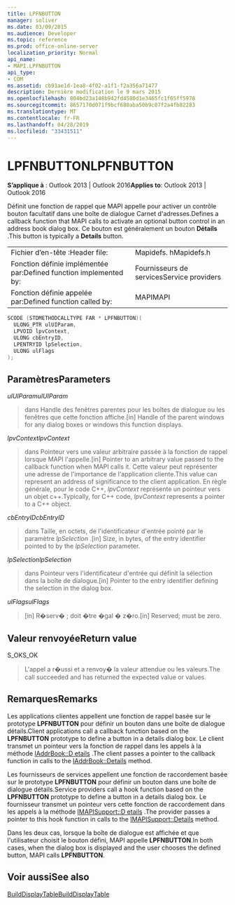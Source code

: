 ```yaml
---
title: LPFNBUTTON
manager: soliver
ms.date: 03/09/2015
ms.audience: Developer
ms.topic: reference
ms.prod: office-online-server
localization_priority: Normal
api_name:
- MAPI.LPFNBUTTON
api_type:
- COM
ms.assetid: cb91ae1d-1ea8-4f02-a1f1-f2a356a71477
description: Dernière modification le 9 mars 2015
ms.openlocfilehash: 804bd23a148b942fd4580d1e3465fc1f65ff5978
ms.sourcegitcommit: 8657170d071f9bcf680aba50b9c07f2a4fb82283
ms.translationtype: MT
ms.contentlocale: fr-FR
ms.lasthandoff: 04/28/2019
ms.locfileid: "33431511"
---
```

# <a name="lpfnbutton"></a><span data-ttu-id="f1b13-103">LPFNBUTTON</span><span class="sxs-lookup"><span data-stu-id="f1b13-103">LPFNBUTTON</span></span>

  
  
<span data-ttu-id="f1b13-104">**S’applique à** : Outlook 2013 | Outlook 2016</span><span class="sxs-lookup"><span data-stu-id="f1b13-104">**Applies to**: Outlook 2013 | Outlook 2016</span></span> 
  
<span data-ttu-id="f1b13-105">Définit une fonction de rappel que MAPI appelle pour activer un contrôle bouton facultatif dans une boîte de dialogue Carnet d'adresses.</span><span class="sxs-lookup"><span data-stu-id="f1b13-105">Defines a callback function that MAPI calls to activate an optional button control in an address book dialog box.</span></span> <span data-ttu-id="f1b13-106">Ce bouton est généralement un bouton **Détails** .</span><span class="sxs-lookup"><span data-stu-id="f1b13-106">This button is typically a **Details** button.</span></span> 
  
|||
|:-----|:-----|
|<span data-ttu-id="f1b13-107">Fichier d’en-tête :</span><span class="sxs-lookup"><span data-stu-id="f1b13-107">Header file:</span></span>  <br/> |<span data-ttu-id="f1b13-108">Mapidefs. h</span><span class="sxs-lookup"><span data-stu-id="f1b13-108">Mapidefs.h</span></span>  <br/> |
|<span data-ttu-id="f1b13-109">Fonction définie implémentée par:</span><span class="sxs-lookup"><span data-stu-id="f1b13-109">Defined function implemented by:</span></span>  <br/> |<span data-ttu-id="f1b13-110">Fournisseurs de services</span><span class="sxs-lookup"><span data-stu-id="f1b13-110">Service providers</span></span>  <br/> |
|<span data-ttu-id="f1b13-111">Fonction définie appelée par:</span><span class="sxs-lookup"><span data-stu-id="f1b13-111">Defined function called by:</span></span>  <br/> |<span data-ttu-id="f1b13-112">MAPI</span><span class="sxs-lookup"><span data-stu-id="f1b13-112">MAPI</span></span>  <br/> |
   
```cpp
SCODE (STDMETHODCALLTYPE FAR * LPFNBUTTON)(
  ULONG_PTR ulUIParam,
  LPVOID lpvContext,
  ULONG cbEntryID,
  LPENTRYID lpSelection,
  ULONG ulFlags
);
```

## <a name="parameters"></a><span data-ttu-id="f1b13-113">Paramètres</span><span class="sxs-lookup"><span data-stu-id="f1b13-113">Parameters</span></span>

 <span data-ttu-id="f1b13-114">_ulUIParam_</span><span class="sxs-lookup"><span data-stu-id="f1b13-114">_ulUIParam_</span></span>
  
> <span data-ttu-id="f1b13-115">dans Handle des fenêtres parentes pour les boîtes de dialogue ou les fenêtres que cette fonction affiche.</span><span class="sxs-lookup"><span data-stu-id="f1b13-115">[in] Handle of the parent windows for any dialog boxes or windows this function displays.</span></span>
    
 <span data-ttu-id="f1b13-116">_lpvContext_</span><span class="sxs-lookup"><span data-stu-id="f1b13-116">_lpvContext_</span></span>
  
> <span data-ttu-id="f1b13-117">dans Pointeur vers une valeur arbitraire passée à la fonction de rappel lorsque MAPI l'appelle.</span><span class="sxs-lookup"><span data-stu-id="f1b13-117">[in] Pointer to an arbitrary value passed to the callback function when MAPI calls it.</span></span> <span data-ttu-id="f1b13-118">Cette valeur peut représenter une adresse de l'importance de l'application cliente.</span><span class="sxs-lookup"><span data-stu-id="f1b13-118">This value can represent an address of significance to the client application.</span></span> <span data-ttu-id="f1b13-119">En règle générale, pour le code C++, _lpvContext_ représente un pointeur vers un objet c++.</span><span class="sxs-lookup"><span data-stu-id="f1b13-119">Typically, for C++ code,  _lpvContext_ represents a pointer to a C++ object.</span></span> 
    
 <span data-ttu-id="f1b13-120">_cbEntryID_</span><span class="sxs-lookup"><span data-stu-id="f1b13-120">_cbEntryID_</span></span>
  
> <span data-ttu-id="f1b13-121">dans Taille, en octets, de l'identificateur d'entrée pointé par le paramètre _lpSelection_ .</span><span class="sxs-lookup"><span data-stu-id="f1b13-121">[in] Size, in bytes, of the entry identifier pointed to by the  _lpSelection_ parameter.</span></span> 
    
 <span data-ttu-id="f1b13-122">_lpSelection_</span><span class="sxs-lookup"><span data-stu-id="f1b13-122">_lpSelection_</span></span>
  
> <span data-ttu-id="f1b13-123">dans Pointeur vers l'identificateur d'entrée qui définit la sélection dans la boîte de dialogue.</span><span class="sxs-lookup"><span data-stu-id="f1b13-123">[in] Pointer to the entry identifier defining the selection in the dialog box.</span></span>
    
 <span data-ttu-id="f1b13-124">_ulFlags_</span><span class="sxs-lookup"><span data-stu-id="f1b13-124">_ulFlags_</span></span>
  
> <span data-ttu-id="f1b13-125">[in] R�serv� ; doit �tre �gal � z�ro.</span><span class="sxs-lookup"><span data-stu-id="f1b13-125">[in] Reserved; must be zero.</span></span>
    
## <a name="return-value"></a><span data-ttu-id="f1b13-126">Valeur renvoyée</span><span class="sxs-lookup"><span data-stu-id="f1b13-126">Return value</span></span>

<span data-ttu-id="f1b13-127">S_OK</span><span class="sxs-lookup"><span data-stu-id="f1b13-127">S_OK</span></span> 
  
> <span data-ttu-id="f1b13-128">L'appel a r�ussi et a renvoy� la valeur attendue ou les valeurs.</span><span class="sxs-lookup"><span data-stu-id="f1b13-128">The call succeeded and has returned the expected value or values.</span></span>
    
## <a name="remarks"></a><span data-ttu-id="f1b13-129">Remarques</span><span class="sxs-lookup"><span data-stu-id="f1b13-129">Remarks</span></span>

<span data-ttu-id="f1b13-130">Les applications clientes appellent une fonction de rappel basée sur le prototype **LPFNBUTTON** pour définir un bouton dans une boîte de dialogue détails.</span><span class="sxs-lookup"><span data-stu-id="f1b13-130">Client applications call a callback function based on the **LPFNBUTTON** prototype to define a button in a details dialog box.</span></span> <span data-ttu-id="f1b13-131">Le client transmet un pointeur vers la fonction de rappel dans les appels à la méthode [IAddrBook::D etails](iaddrbook-details.md) .</span><span class="sxs-lookup"><span data-stu-id="f1b13-131">The client passes a pointer to the callback function in calls to the [IAddrBook::Details](iaddrbook-details.md) method.</span></span> 
  
<span data-ttu-id="f1b13-132">Les fournisseurs de services appellent une fonction de raccordement basée sur le prototype **LPFNBUTTON** pour définir un bouton dans une boîte de dialogue détails.</span><span class="sxs-lookup"><span data-stu-id="f1b13-132">Service providers call a hook function based on the **LPFNBUTTON** prototype to define a button in a details dialog box.</span></span> <span data-ttu-id="f1b13-133">Le fournisseur transmet un pointeur vers cette fonction de raccordement dans les appels à la méthode [IMAPISupport::D etails](imapisupport-details.md) .</span><span class="sxs-lookup"><span data-stu-id="f1b13-133">The provider passes a pointer to this hook function in calls to the [IMAPISupport::Details](imapisupport-details.md) method.</span></span> 
  
<span data-ttu-id="f1b13-134">Dans les deux cas, lorsque la boîte de dialogue est affichée et que l'utilisateur choisit le bouton défini, MAPI appelle **LPFNBUTTON**.</span><span class="sxs-lookup"><span data-stu-id="f1b13-134">In both cases, when the dialog box is displayed and the user chooses the defined button, MAPI calls **LPFNBUTTON**.</span></span> 
  
## <a name="see-also"></a><span data-ttu-id="f1b13-135">Voir aussi</span><span class="sxs-lookup"><span data-stu-id="f1b13-135">See also</span></span>



[<span data-ttu-id="f1b13-136">BuildDisplayTable</span><span class="sxs-lookup"><span data-stu-id="f1b13-136">BuildDisplayTable</span></span>](builddisplaytable.md)

